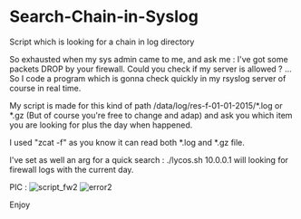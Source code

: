 # Search-Chain-in-Syslog
Script which is looking for a chain in log directory

So exhausted when my sys admin came to me, and ask me : I've got some packets DROP by your firewall. Could you check if my server is allowed ?
... So I code a program which is gonna check quickly in my rsyslog server of course in real time. 

My script is made for this kind of path /data/log/res-f-01-01-2015/*.log or *.gz  (But of course you're free to change and adap) and ask you which item you are looking for plus the day when happened. 

I used "zcat -f"  as you know it can read both *.log and *.gz file. 

I've set as well an arg for a quick search : ./lycos.sh 10.0.0.1 will looking for firewall logs with the current day. 

PIC :
![script_fw2](https://cloud.githubusercontent.com/assets/9777077/12153807/3c15a2d6-b4bc-11e5-8dd6-867414ef54ff.png)
![error2](https://cloud.githubusercontent.com/assets/9777077/12153806/390f7b48-b4bc-11e5-8a77-2229a2ff0f73.png)


Enjoy
